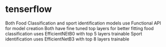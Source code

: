 # tenserflow

Both Food Classification and sport identification models use Functional API for model creation
Both have fine tuned top layers for better fitting
food classification uses EfficientNEtB0 with top 5 layers trainable
Sport identification uses EfficientNetB3 with top 8 layers trainable
